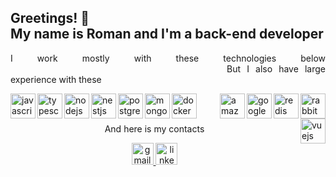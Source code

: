 <h2 align="left">Greetings! 👋<br>My name is Roman and I'm a back-end developer</h2>

  <p align="justify">I work mostly with these technologies below &emsp;&emsp;&emsp;&emsp;&emsp;&emsp;&emsp;&emsp;&emsp;&emsp;&emsp;&emsp;&emsp;&emsp;&emsp;&emsp;&emsp;&emsp;&emsp;&emsp;&emsp;&emsp;&emsp;&emsp;
  But I also have large experience with these</p>

  <img align="left" src="https://skillicons.dev/icons?i=js" height="40" alt="javascript logo"  />
  <img align="left" src="https://skillicons.dev/icons?i=ts" height="40" alt="typescript logo"  />
  <img align="left" src="https://skillicons.dev/icons?i=nodejs" height="40" alt="nodejs logo"  />
  <img align="left" src="https://skillicons.dev/icons?i=nestjs" height="40" alt="nestjs logo"  />
  <img align="left" src="https://skillicons.dev/icons?i=postgres" height="40" alt="postgresql logo"  />
  <img align="left" src="https://skillicons.dev/icons?i=mongodb" height="40" alt="mongodb logo"  />
  <img align="left" src="https://skillicons.dev/icons?i=docker" height="40" alt="docker logo"  />
  <img align="right" src="https://skillicons.dev/icons?i=rabbitmq" height="40" alt="rabbitmq logo"  />
  <img align="right" src="https://skillicons.dev/icons?i=redis" height="40" alt="redis logo"  />
  <img align="right" src="https://skillicons.dev/icons?i=gcp" height="40" alt="googlecloud logo"  />
  <img align="right" src="https://skillicons.dev/icons?i=aws" height="40" alt="amazonwebservices logo"  />
  <img align="right" src="https://skillicons.dev/icons?i=vue" height="40" alt="vuejs logo"  />

<br/>
<br/>

<p align="center">And here is my contacts</p>
<div align="center">
  <a href="mailto:ledinromanwork@gmail.com" target="_blank">
    <img src="https://img.shields.io/static/v1?message=Gmail&logo=gmail&label=&color=D14836&logoColor=white&labelColor=&style=for-the-badge" height="35" alt="gmail logo"  />
  </a>
  <a href="https://www.linkedin.com/in/roman-ledin-3a8537269/" target="_blank">
    <img src="https://img.shields.io/static/v1?message=LinkedIn&logo=linkedin&label=&color=0077B5&logoColor=white&labelColor=&style=for-the-badge" height="35" alt="linkedin logo"  />
  </a>
</div>
